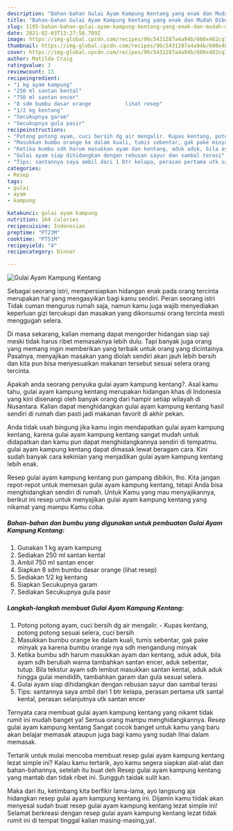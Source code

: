```yaml
---
description: "Bahan-bahan Gulai Ayam Kampung Kentang yang enak dan Mudah Dibuat"
title: "Bahan-bahan Gulai Ayam Kampung Kentang yang enak dan Mudah Dibuat"
slug: 1195-bahan-bahan-gulai-ayam-kampung-kentang-yang-enak-dan-mudah-dibuat
date: 2021-02-03T13:27:58.709Z
image: https://img-global.cpcdn.com/recipes/96c5431287a4a94b/680x482cq70/gulai-ayam-kampung-kentang-foto-resep-utama.jpg
thumbnail: https://img-global.cpcdn.com/recipes/96c5431287a4a94b/680x482cq70/gulai-ayam-kampung-kentang-foto-resep-utama.jpg
cover: https://img-global.cpcdn.com/recipes/96c5431287a4a94b/680x482cq70/gulai-ayam-kampung-kentang-foto-resep-utama.jpg
author: Matilda Craig
ratingvalue: 3
reviewcount: 13
recipeingredient:
- "1 kg ayam kampung"
- "250 ml santan kental"
- "750 ml santan encer"
- "8 sdm bumbu dasar orange           lihat resep"
- "1/2 kg kentang"
- "Secukupnya garam"
- "Secukupnya gula pasir"
recipeinstructions:
- "Potong potong ayam, cuci bersih dg air mengalir. Kupas kentang, potong potong sesuai selera, cuci bersih"
- "Masukkan bumbu orange ke dalam kuali, tumis sebentar, gak pake minyak ya karena bumbu orange nya sdh mengandung minyak"
- "Ketika bumbu sdh harum masukkan ayam dan kentang, aduk aduk, bila ayam sdh berubah warna tambahkan santan encer, aduk sebentar, tutup. Bila tekstur ayam sdh lembut masukkan santan kental, aduk aduk hingga gulai mendidih, tambahkan garam dan gula sesuai selera."
- "Gulai ayam siap dihidangkan dengan rebusan sayur dan sambal terasi"
- "Tips: santannya saya ambil dari 1 btr kelapa, perasan pertama utk santal kental, perasan selanjutnya utk santan encer"
categories:
- Resep
tags:
- gulai
- ayam
- kampung

katakunci: gulai ayam kampung 
nutrition: 164 calories
recipecuisine: Indonesian
preptime: "PT23M"
cooktime: "PT51M"
recipeyield: "4"
recipecategory: Dinner

---
```



![Gulai Ayam Kampung Kentang](https://img-global.cpcdn.com/recipes/96c5431287a4a94b/680x482cq70/gulai-ayam-kampung-kentang-foto-resep-utama.jpg)

Sebagai seorang istri, mempersiapkan hidangan enak pada orang tercinta merupakan hal yang mengasyikan bagi kamu sendiri. Peran seorang istri Tidak cuman mengurus rumah saja, namun kamu juga wajib menyediakan keperluan gizi tercukupi dan masakan yang dikonsumsi orang tercinta mesti menggugah selera.

Di masa  sekarang, kalian memang dapat mengorder hidangan siap saji meski tidak harus ribet memasaknya lebih dulu. Tapi banyak juga orang yang memang ingin memberikan yang terbaik untuk orang yang dicintainya. Pasalnya, menyajikan masakan yang diolah sendiri akan jauh lebih bersih dan kita pun bisa menyesuaikan makanan tersebut sesuai selera orang tercinta. 



Apakah anda seorang penyuka gulai ayam kampung kentang?. Asal kamu tahu, gulai ayam kampung kentang merupakan hidangan khas di Indonesia yang kini disenangi oleh banyak orang dari hampir setiap wilayah di Nusantara. Kalian dapat menghidangkan gulai ayam kampung kentang hasil sendiri di rumah dan pasti jadi makanan favorit di akhir pekan.

Anda tidak usah bingung jika kamu ingin mendapatkan gulai ayam kampung kentang, karena gulai ayam kampung kentang sangat mudah untuk didapatkan dan kamu pun dapat menghidangkannya sendiri di tempatmu. gulai ayam kampung kentang dapat dimasak lewat beragam cara. Kini sudah banyak cara kekinian yang menjadikan gulai ayam kampung kentang lebih enak.

Resep gulai ayam kampung kentang pun gampang dibikin, lho. Kita jangan repot-repot untuk memesan gulai ayam kampung kentang, tetapi Anda bisa menghidangkan sendiri di rumah. Untuk Kamu yang mau menyajikannya, berikut ini resep untuk menyajikan gulai ayam kampung kentang yang nikamat yang mampu Kamu coba.

<!--inarticleads1-->

##### Bahan-bahan dan bumbu yang digunakan untuk pembuatan Gulai Ayam Kampung Kentang:

1. Gunakan 1 kg ayam kampung
1. Sediakan 250 ml santan kental
1. Ambil 750 ml santan encer
1. Siapkan 8 sdm bumbu dasar orange           (lihat resep)
1. Sediakan 1/2 kg kentang
1. Siapkan Secukupnya garam
1. Sediakan Secukupnya gula pasir




<!--inarticleads2-->

##### Langkah-langkah membuat Gulai Ayam Kampung Kentang:

1. Potong potong ayam, cuci bersih dg air mengalir. - Kupas kentang, potong potong sesuai selera, cuci bersih
1. Masukkan bumbu orange ke dalam kuali, tumis sebentar, gak pake minyak ya karena bumbu orange nya sdh mengandung minyak
1. Ketika bumbu sdh harum masukkan ayam dan kentang, aduk aduk, bila ayam sdh berubah warna tambahkan santan encer, aduk sebentar, tutup. Bila tekstur ayam sdh lembut masukkan santan kental, aduk aduk hingga gulai mendidih, tambahkan garam dan gula sesuai selera.
1. Gulai ayam siap dihidangkan dengan rebusan sayur dan sambal terasi
1. Tips: santannya saya ambil dari 1 btr kelapa, perasan pertama utk santal kental, perasan selanjutnya utk santan encer




Ternyata cara membuat gulai ayam kampung kentang yang nikamt tidak rumit ini mudah banget ya! Semua orang mampu menghidangkannya. Resep gulai ayam kampung kentang Sangat cocok banget untuk kamu yang baru akan belajar memasak ataupun juga bagi kamu yang sudah lihai dalam memasak.

Tertarik untuk mulai mencoba membuat resep gulai ayam kampung kentang lezat simple ini? Kalau kamu tertarik, ayo kamu segera siapkan alat-alat dan bahan-bahannya, setelah itu buat deh Resep gulai ayam kampung kentang yang mantab dan tidak ribet ini. Sungguh taidak sulit kan. 

Maka dari itu, ketimbang kita berfikir lama-lama, ayo langsung aja hidangkan resep gulai ayam kampung kentang ini. Dijamin kamu tiidak akan menyesal sudah buat resep gulai ayam kampung kentang lezat simple ini! Selamat berkreasi dengan resep gulai ayam kampung kentang lezat tidak rumit ini di tempat tinggal kalian masing-masing,ya!.


